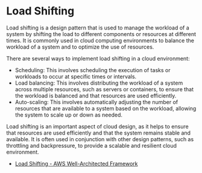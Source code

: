 # Load Shifting

Load shifting is a design pattern that is used to manage the workload of a system by shifting the load to different components or resources at different times. It is commonly used in cloud computing environments to balance the workload of a system and to optimize the use of resources.

There are several ways to implement load shifting in a cloud environment:

* Scheduling: This involves scheduling the execution of tasks or workloads to occur at specific times or intervals.
* Load balancing: This involves distributing the workload of a system across multiple resources, such as servers or containers, to ensure that the workload is balanced and that resources are used efficiently.
* Auto-scaling: This involves automatically adjusting the number of resources that are available to a system based on the workload, allowing the system to scale up or down as needed.

Load shifting is an important aspect of cloud design, as it helps to ensure that resources are used efficiently and that the system remains stable and available. It is often used in conjunction with other design patterns, such as throttling and backpressure, to provide a scalable and resilient cloud environment.

- [Load Shifting - AWS Well-Architected Framework](https://aws.amazon.com/architecture/well-architected/serverless/patterns/load-shifting/)
